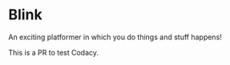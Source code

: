 Blink
=====

An exciting platformer in which you do things and stuff happens!

This is a PR to test Codacy.
